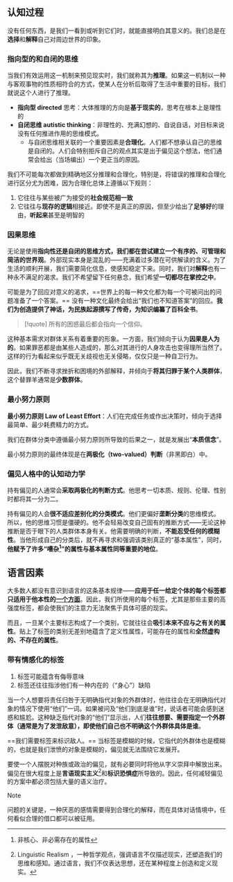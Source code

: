 
## 认知过程

没有任何东西，是我们一看到或听到它们时，就能直接明白其意义的。我们总是在**选择**和**解释**自己对周边世界的印象。

### 指向型的和自闭的思维

当我们有效运用这一机制来预见现实时，我们就称其为**推理**。如果这一机制以一种与客观事物的性质相符合的方式，使某人在分析后取得了生活中重要的目标，我们就说这个人进行了推理。

* **指向型 directed** 思考：大体推理的方向是**基于现实的**，思考在根本上是理性的
* **自闭思维 autistic thinking**：非理性的、充满幻想的、自说自话，对目标来说没有任何推进作用的思维模式。
	* 与自闭思维相关联的一个重要因素是**合理化**。人们都不想承认自己的思维是自闭的。人们会特别拒斥自己的观点其实是出于偏见这个想法，他们通常会给出（当场编出）一个更正当的原因。

我们不可能每次都做到精确地区分推理和合理化，特别是，将错误的推理和合理化进行区分尤为困难，因为合理化总体上遵循以下规则：

1. 它往往与某些被广为接受的**社会规范相一致**
2. 它往往与**现存的逻辑**相接近。即使不是真正的原因，但至少给出了**足够好**的理由，**听起来**甚至是明智的

### 因果思维

无论是使用**指向性还是自闭的思维方式，我们都在尝试建立一个有序的、可管理和简洁的世界观**。外部现实本身是混乱的——充满着过多潜在可供解读的含义。为了生活的顺利开展，我们需要简化信息，使感知稳定下来。同时，我们对**解释**也有一种永不满足的渴求。我们不希望留下任何悬念，我们希望**一切都尽在掌控之中**。

可能是为了回应对意义的渴求，==世界上的每一种文化都为每一个可被问出的问题准备了一个答案。== 没有一种文化最终会给出“我们也不知道答案”的回应。**我们为创造提供了神话，为民族起源撰写了传奇，为知识编纂了百科全书**。

> [!quote] 所有的困惑最后都会指向一个信仰。

这种基本需求对群体关系有着重要的形象。一方面，我们倾向于认为**因果是人为的**。如果罪恶都是由某些人造成的，那么对其进行的人身攻击也变得理所当然了。这样的行为看起来似乎既无关歧视也无关侵略，仅仅只是一种自卫行为。

因此，我们不断寻求挫折和困境的外部解释，并倾向于**将其归罪于某个人类群体**，这个替罪羊通常是**少数群体**。

### 最小努力原则

**最小努力原则 Law of Least Effort**：人们在完成任务或作出决策时，倾向于选择最简单、最少耗费精力的方式。

我们在群体分类中遵循最小努力原则所导致的后果之一，就是发展出“**本质信念**”。

最小努力原则的最终体现是在**两极化（two-valued）判断**（非黑即白）中。

### 偏见人格中的认知动力学

持有偏见的人通常会**采取两极化的判断方式**。他思考一切本质、规则、伦理、性别时都将其一分为二。

持有偏见的人会**很不适应差别化的分类模式**。他们更偏好**垄断分类**的思维模式。
所以，他的思维习惯是僵硬的。他不会轻易改变自己固有的推断方式——无论这种推断是否于眼下的人类群体本身有关。他需要明确的判断，**不能忍受任何的模糊性**。当他形成自己的分类后，就不再寻求和强调该类别真正的“基本属性”，同时，**他赋予了许多“嘈杂[^1]”的属性与基本属性同等重要的地位**。

[^1]: 非核心、非必需存在的属性

## 语言因素

大多数人都没有意识到语言的这条基本规律——**应用于任一给定个体的每个标签都只适用于他本性的<u>一个方面</u>**。因此，我们所使用的每个标签，尤其是那些主要的高强度标签，都会使我们的注意力无法聚焦于具体可感的现实。

而且，一旦某个主要标志构成了一个类别，它就往往会**吸引本来不应与之有关的属性**。贴上了标签的类别无差别地蕴含了定义性属性，可能存在的属性和**全然虚构的、不存在的属性**。

### 带有情感化的标签

1. 标签可能蕴含有侮辱意味
2. 标签还往往指涉他们有一种内在的（“身心”）缺陷

当一个人想要将责任归咎于无明确指代对象的外群体时，他往往会在无明确指代对象的情况下使用“他们”一词。如果被问及“他们到底是谁”时，说话者可能会感到迷惑和尴尬。这种缺乏指代对象的“他们”显示出，人们**往往想要、需要指定一个外群体（通常是为了发泄敌意），即使他们自己也不明确这个外群体具体是谁**。

==我们需要标签来标识敌人。== 当标签是模糊的时候，它指代的外群体也是模糊的，也就是我们泄愤的对象是模糊的，偏见就无法围绕它发展开。

要使一个人摆脱对种族或政治的偏见，就有必要同时将他从字义崇拜中解放出来。偏见在很大程度上是**言语现实主义**[^2]和**标识恐惧症**所导致的。因此，任何减轻偏见的方案中都必须包括大量的语义治疗。

[^2]: Linguistic Realism ，一种哲学观点，强调语言不仅描述现实，还塑造我们的思维和感知。通过语言，我们不仅表达思想，还在某种程度上创造和定义现实。

> [!note] 
> 问题的关键是，一种厌恶的感情需要得到合理化的解释，而在具体对话情境中，任何看似合理的借口都可以被征用。

